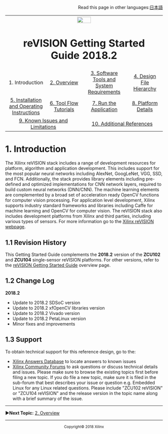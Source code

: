 <p align="right">
            Read this page in other languages:<a href="/docs-jp/README.md">日本語</a>          
</p>
<table style="width:100%">
  <tr>

<th width="100%" colspan="6"><img src="https://www.xilinx.com/content/dam/xilinx/imgs/press/media-kits/corporate/xilinx-logo.png" width="30%"/><h1>reVISION Getting Started Guide 2018.2</h1>
</th>

  </tr>
  <tr>
    <td width="17%" align="center">1. Introduction</td>
    <td width="16%" align="center"><a href="overview.md">2. Overview</a></td>
    <td width="17%" align="center"><a href="software-tools-system-requirements.md">3. Software Tools and System Requirements</a></td>
    <td width="17%" align="center"><a href="design-file-hierarchy.md">4. Design File Hierarchy</a></td>
</tr>
<tr>
    <td width="17%" align="center"><a href="operating-instructions.md">5. Installation and Operating Instructions</a></td>
    <td width="16%" align="center"><a href="tool-flow-tutorials.md">6. Tool Flow Tutorials</a></td>
    <td width="17%" align="center"><a href="run-application.md">7. Run the Application</a></td>
    <td width="17%" align="center"><a href="platform-details.md">8. Platform Details</a></td>    
  </tr>
<tr>
    <td width="17%" align="center" colspan="2"><a href="known-issues-limitations.md">9. Known Issues and Limitations</a></td>
    <td width="16%" align="center" colspan="2"><a href="additional-references.md">10. Additional References</a></td>
</tr>
</table>

# 1. Introduction
The Xilinx reVISION stack includes a range of development resources for platform, algorithm and application development. This includes support for the most popular neural networks including AlexNet, GoogLeNet, VGG, SSD, and FCN. Additionally, the stack provides library elements including pre-defined and optimized implementations for CNN network layers, required to build custom neural networks (DNN/CNN). The machine learning elements are complemented by a broad set of acceleration ready OpenCV functions for computer vision processing. For application level development, Xilinx supports industry standard frameworks and libraries including Caffe for machine learning and OpenCV for computer vision. The reVISION stack also includes development platforms from Xilinx and third parties, including various types of sensors. For more information go to the [Xilinx reVISION webpage](http://www.Xilinx.com/reVISION).

## 1.1 Revision History
This Getting Started Guide complements the **2018.2** version of the **ZCU102** and **ZCU104** single-sensor reVISION platforms. For other versions, refer to the [reVISION Getting Started Guide](http://www.wiki.xilinx.com/reVISION%20Getting%20Started%20Guide) overview page.

## 1.2 Change Log

**2018.2**
* Update to 2018.2 SDSoC version
* Update to 2018.2 xfOpenCV libraries version
* Update to 2018.2 Vivado version
* Update to 2018.2 PetaLinux version
* Minor fixes and improvements

## 1.3 Support

To obtain technical support for this reference design, go to the:
* [Xilinx Answers Database](http://www.xilinx.com/support.html) to locate answers to known issues
* [Xilinx Community Forums](https://forums.xilinx.com/) to ask questions or discuss technical details and issues. Please make sure to browse the existing topics first before filing a new topic. If you do file a new topic, make sure it is filed in the sub-forum that best describes your issue or question e.g. Embedded Linux for any Linux related questions. Please include "ZCU102 reVISION" or "ZCU104 reVISION" and the release version in the topic name along with a brief summary of the issue.

<hr/>

:arrow_forward:**Next Topic:**  [2. Overview](overview.md)

<hr/>
<p align="center"><sup>Copyright&copy; 2018 Xilinx</sup></p>
